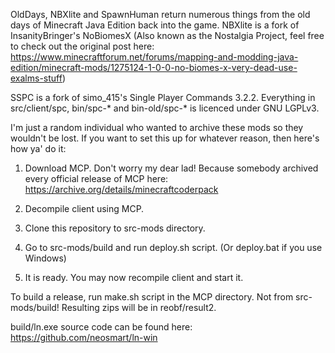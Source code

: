 OldDays, NBXlite and SpawnHuman return numerous things from the old days of Minecraft Java Edition back into the game.
NBXlite is a fork of InsanityBringer's NoBiomesX
(Also known as the Nostalgia Project, feel free to check out the original post here: https://www.minecraftforum.net/forums/mapping-and-modding-java-edition/minecraft-mods/1275124-1-0-0-no-biomes-x-very-dead-use-exalms-stuff)

SSPC is a fork of simo_415's Single Player Commands 3.2.2.
Everything in src/client/spc, bin/spc-* and bin-old/spc-* is licenced under GNU LGPLv3.

I'm just a random individual who wanted to archive these mods so they wouldn't be lost. If you want to set this up for whatever reason, then here's how ya' do it:

1. Download MCP. Don't worry my dear lad! Because somebody archived every official release of MCP here: https://archive.org/details/minecraftcoderpack

2. Decompile client using MCP.

3. Clone this repository to src-mods directory.

4. Go to src-mods/build and run deploy.sh script. (Or deploy.bat if you use Windows)

5. It is ready. You may now recompile client and start it.

To build a release, run make.sh script in the MCP directory. Not from src-mods/build! Resulting zips will be in reobf/result2.

build/ln.exe source code can be found here: https://github.com/neosmart/ln-win

